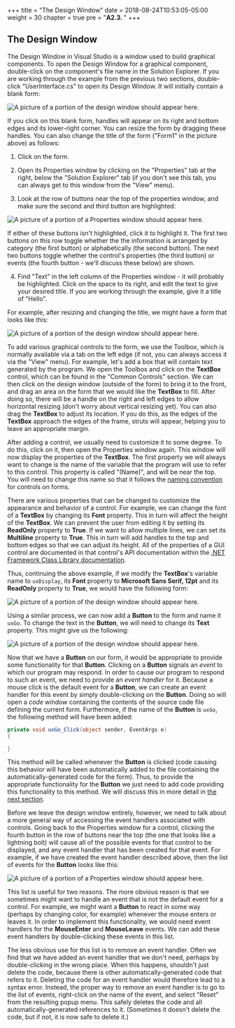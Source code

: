 +++
title = "The Design Window"
date = 2018-08-24T10:53:05-05:00
weight = 30
chapter = true
pre = "<b>A2.3. </b>"
+++

## The Design Window

The Design Window in Visual Studio is a window used to build graphical components. To open the Design Window for a graphical component, double-click on the component's file name in the Solution Explorer. If you are working through the example from the previous two sections, double-click "UserInterface.cs" to open its Design Window. It will initially contain a blank form:

![A picture of a portion of the design window should appear here.](blank-form.jpg)

If you click on this blank form, handles will appear on its right and bottom edges and its lower-right corner. You can resize the form by dragging these handles. You can also change the title of the form ("Form1" in the picture above) as follows:

1.  Click on the form.

2.  Open its Properties window by clicking on the "Properties" tab at the right, below the "Solution Explorer" tab (if you don't see this tab, you can always get to this window from the "View" menu).

3.  Look at the row of buttons near the top of the properties window, and make sure the second and third button are highlighted:

![A picture of a portion of a Properties window should appear here.](properties.jpg)

If either of these buttons isn't highlighted, click it to highlight it. The first two buttons on this row toggle whether the the information is arranged by category (the first button) or alphabetically (the second button). The next two buttons toggle whether the control's properties (the third button) or events (the fourth button - we'll discuss these below) are shown.

4.  Find "Text" in the left column of the Properties window - it will probably be highlighted. Click on the space to its right, and edit the text to give your desired title. If you are working through the example, give it a title of "Hello".

For example, after resizing and changing the title, we might have a form that looks like this:

![A picture of a portion of the design window should appear here.](hello-start.jpg)

To add various graphical controls to the form, we use the Toolbox, which is normally available via a tab on the left edge (if not, you can always access it via the "View" menu). For example, let's add a box that will contain text generated by the program. We open the Toolbox and click on the **TextBox** control, which can be found in the "Common Controls" section. We can then click on the design window (outside of the form) to bring it to the front, and drag an area on the form that we would like the **TextBox** to fill. After doing so, there will be a handle on the right and left edges to allow horizontal resizing (don't worry about vertical resizing yet). You can also drag the **TextBox** to adjust its location. If you do this, as the edges of the **TextBox** approach the edges of the frame, struts will appear, helping you to leave an appropriate margin.

After adding a control, we usually need to customize it to some degree. To do this, click on it, then open the Properties window again. This window will now display the properties of the **TextBox**. The first property we will always want to change is the name of the variable that the program will use to refer to this control. This property is called "(Name)", and will be near the top. You will need to change this name so that it follows the [naming convention](/~rhowell/DataStructures/redirect/naming) for controls on forms.

There are various properties that can be changed to customize the appearance and behavior of a control. For example, we can change the font of a **TextBox** by changing its **Font** property. This in turn will affect the height of the **TextBox**. We can prevent the user from editing it by setting its **ReadOnly** property to **True**. If we want to allow multiple lines, we can set its **Multiline** property to **True**. This in turn will add handles to the top and bottom edges so that we can adjust its height. All of the properties of a GUI control are documented in that control's API documentation within the [.NET Framework Class Library documentation](http://msdn.microsoft.com/en-us/library/ms229335.aspx).

Thus, continuing the above example, if we modify the **TextBox**'s variable name to `uxDisplay`, its **Font** property to **Microsoft Sans Serif, 12pt** and its **ReadOnly** property to **True**, we would have the following form:

![A picture of a portion of the design window should appear here.](hello-textbox.jpg)

Using a similar process, we can now add a **Button** to the form and name it `uxGo`. To change the text in the **Button**, we will need to change its **Text** property. This might give us the following:

![A picture of a portion of the design window should appear here.](hello-button.jpg)

Now that we have a **Button** on our form, it would be appropriate to provide some functionality for that **Button**. Clicking on a **Button** signals an *event* to which our program may respond. In order to cause our program to respond to such an event, we need to provide an *event handler* for it. Because a mouse click is the default event for a **Button**, we can create an event handler for this event by simply double-clicking on the **Button**. Doing so will open a *code window* containing the contents of the source code file defining the current form. Furthermore, if the name of the **Button** is `uxGo`, the following method will have been added:

```C#
private void uxGo_Click(object sender, EventArgs e)
{

}
```

This method will be called whenever the **Button** is clicked (code causing this behavior will have been automatically added to the file containing the automatically-generated code for the form). Thus, to provide the appropriate functionality for the **Button** we just need to add code providing this functionality to this method. We will discuss this in more detail in [the next section](/~rhowell/DataStructures/redirect/code-window).

Before we leave the design window entirely, however, we need to talk about a more general way of accessing the event handlers associated with controls. Going back to the Properties window for a control, clicking the fourth button in the row of buttons near the top (the one that looks like a lightning bolt) will cause all of the possible events for that control to be displayed, and any event handler that has been created for that event. For example, if we have created the event handler described above, then the list of events for the **Button** looks like this:

![A picture of a portion of a Properties window should appear here.](event-list.jpg)

This list is useful for two reasons. The more obvious reason is that we sometimes might want to handle an event that is not the default event for a control. For example, we might want a **Button** to react in some way (perhaps by changing color, for example) whenever the mouse enters or leaves it. In order to implement this functionality, we would need event handlers for the **MouseEnter** and **MouseLeave** events. We can add these event handlers by double-clicking these events in this list.

The less obvious use for this list is to remove an event handler. Often we find that we have added an event handler that we don't need, perhaps by double-clicking in the wrong place. When this happens, shouldn't just delete the code, because there is other automatically-generated code that refers to it. Deleting the code for an event handler would therefore lead to a syntax error. Instead, the proper way to remove an event handler is to go to the list of events, right-click on the name of the event, and select "Reset" from the resulting popup menu. This safely deletes the code and all automatically-generated references to it. (Sometimes it doesn't delete the code, but if not, it is now safe to delete it.)
